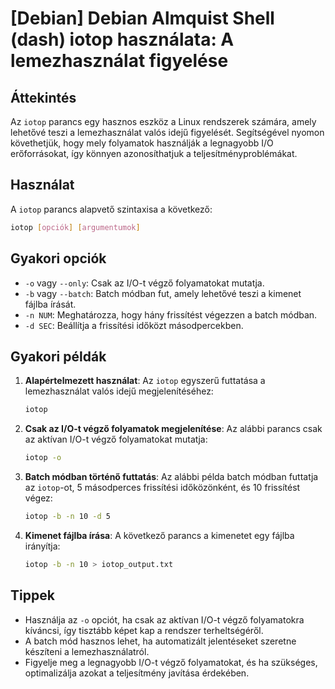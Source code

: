 # [Debian] Debian Almquist Shell (dash) iotop használata: A lemezhasználat figyelése

## Áttekintés
Az `iotop` parancs egy hasznos eszköz a Linux rendszerek számára, amely lehetővé teszi a lemezhasználat valós idejű figyelését. Segítségével nyomon követhetjük, hogy mely folyamatok használják a legnagyobb I/O erőforrásokat, így könnyen azonosíthatjuk a teljesítményproblémákat.

## Használat
A `iotop` parancs alapvető szintaxisa a következő:

```bash
iotop [opciók] [argumentumok]
```

## Gyakori opciók
- `-o` vagy `--only`: Csak az I/O-t végző folyamatokat mutatja.
- `-b` vagy `--batch`: Batch módban fut, amely lehetővé teszi a kimenet fájlba írását.
- `-n NUM`: Meghatározza, hogy hány frissítést végezzen a batch módban.
- `-d SEC`: Beállítja a frissítési időközt másodpercekben.

## Gyakori példák
1. **Alapértelmezett használat**:
   Az `iotop` egyszerű futtatása a lemezhasználat valós idejű megjelenítéséhez:
   ```bash
   iotop
   ```

2. **Csak az I/O-t végző folyamatok megjelenítése**:
   Az alábbi parancs csak az aktívan I/O-t végző folyamatokat mutatja:
   ```bash
   iotop -o
   ```

3. **Batch módban történő futtatás**:
   Az alábbi példa batch módban futtatja az `iotop`-ot, 5 másodperces frissítési időközönként, és 10 frissítést végez:
   ```bash
   iotop -b -n 10 -d 5
   ```

4. **Kimenet fájlba írása**:
   A következő parancs a kimenetet egy fájlba irányítja:
   ```bash
   iotop -b -n 10 > iotop_output.txt
   ```

## Tippek
- Használja az `-o` opciót, ha csak az aktívan I/O-t végző folyamatokra kíváncsi, így tisztább képet kap a rendszer terheltségéről.
- A batch mód hasznos lehet, ha automatizált jelentéseket szeretne készíteni a lemezhasználatról.
- Figyelje meg a legnagyobb I/O-t végző folyamatokat, és ha szükséges, optimalizálja azokat a teljesítmény javítása érdekében.